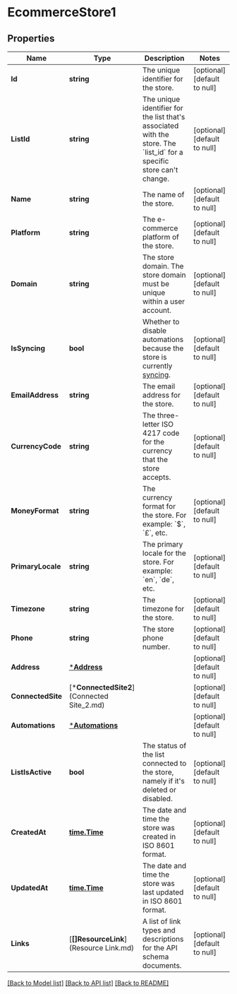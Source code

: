 # EcommerceStore1

## Properties
Name | Type | Description | Notes
------------ | ------------- | ------------- | -------------
**Id** | **string** | The unique identifier for the store. | [optional] [default to null]
**ListId** | **string** | The unique identifier for the list that&#x27;s associated with the store. The &#x60;list_id&#x60; for a specific store can&#x27;t change. | [optional] [default to null]
**Name** | **string** | The name of the store. | [optional] [default to null]
**Platform** | **string** | The e-commerce platform of the store. | [optional] [default to null]
**Domain** | **string** | The store domain.  The store domain must be unique within a user account. | [optional] [default to null]
**IsSyncing** | **bool** | Whether to disable automations because the store is currently [syncing](https://mailchimp.com/developer/marketing/docs/e-commerce/#pausing-store-automations). | [optional] [default to null]
**EmailAddress** | **string** | The email address for the store. | [optional] [default to null]
**CurrencyCode** | **string** | The three-letter ISO 4217 code for the currency that the store accepts. | [optional] [default to null]
**MoneyFormat** | **string** | The currency format for the store. For example: &#x60;$&#x60;, &#x60;£&#x60;, etc. | [optional] [default to null]
**PrimaryLocale** | **string** | The primary locale for the store. For example: &#x60;en&#x60;, &#x60;de&#x60;, etc. | [optional] [default to null]
**Timezone** | **string** | The timezone for the store. | [optional] [default to null]
**Phone** | **string** | The store phone number. | [optional] [default to null]
**Address** | [***Address**](Address.md) |  | [optional] [default to null]
**ConnectedSite** | [***ConnectedSite2**](Connected Site_2.md) |  | [optional] [default to null]
**Automations** | [***Automations**](Automations.md) |  | [optional] [default to null]
**ListIsActive** | **bool** | The status of the list connected to the store, namely if it&#x27;s deleted or disabled. | [optional] [default to null]
**CreatedAt** | [**time.Time**](time.Time.md) | The date and time the store was created in ISO 8601 format. | [optional] [default to null]
**UpdatedAt** | [**time.Time**](time.Time.md) | The date and time the store was last updated in ISO 8601 format. | [optional] [default to null]
**Links** | [**[]ResourceLink**](Resource Link.md) | A list of link types and descriptions for the API schema documents. | [optional] [default to null]

[[Back to Model list]](../README.md#documentation-for-models) [[Back to API list]](../README.md#documentation-for-api-endpoints) [[Back to README]](../README.md)

